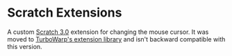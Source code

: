 # Scratch Extensions

A custom [Scratch 3.0](https://scratch.mit.edu/projects/editor) extension for changing the mouse cursor. It was moved to [TurboWarp's extension library](https://github.com/TurboWarp/extensions) and isn't backward compatible with this version.
